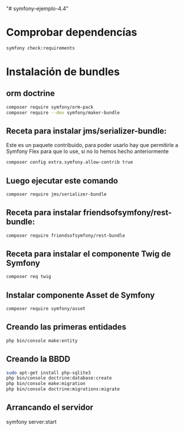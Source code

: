 "# symfony-ejemplo-4.4" 

# Comprobar dependencías

```bash
symfony check:requirements
```

# Instalación de bundles

## orm doctrine
```bash
composer require symfony/orm-pack
composer require --dev symfony/maker-bundle
```

## Receta para instalar jms/serializer-bundle:
Este es un paquete contribuido, para poder usarlo hay que permitirle a 
Symfony Flex para que lo use, si no lo hemos hecho anteriormente
```bash
composer config extra.symfony.allow-contrib true
```
## Luego ejecutar este comando
```bash
composer require jms/serializer-bundle
```

## Receta para instalar friendsofsymfony/rest-bundle:
```bash
composer require friendsofsymfony/rest-bundle
```

## Receta para instalar el componente Twig de Symfony
```bash
composer req twig
```

## Instalar componente Asset de Symfony
```bash
composer require symfony/asset
```

## Creando las primeras entidades
```bash
php bin/console make:entity
```

## Creando la BBDD
```bash
sudo apt-get install php-sqlite3
php bin/console doctrine:database:create
php bin/console make:migration
php bin/console doctrine:migrations:migrate 
```

## Arrancando el servidor
symfony server:start



